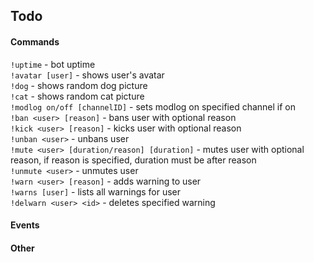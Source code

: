 ## Todo
#### Commands
`!uptime` - bot uptime\
`!avatar [user]` - shows user's avatar\
`!dog` - shows random dog picture\
`!cat` - shows random cat picture\
`!modlog on/off [channelID]` - sets modlog on specified channel if on\
`!ban <user> [reason]` - bans user with optional reason\
`!kick <user> [reason]` - kicks user with optional reason\
`!unban <user>` - unbans user\
`!mute <user> [duration/reason] [duration]` - mutes user with optional reason,
if reason is specified, duration must be after reason\
`!unmute <user>` - unmutes user\
`!warn <user> [reason]` - adds warning to user\
`!warns [user]` - lists all warnings for user\
`!delwarn <user> <id>` - deletes specified warning


#### Events

#### Other